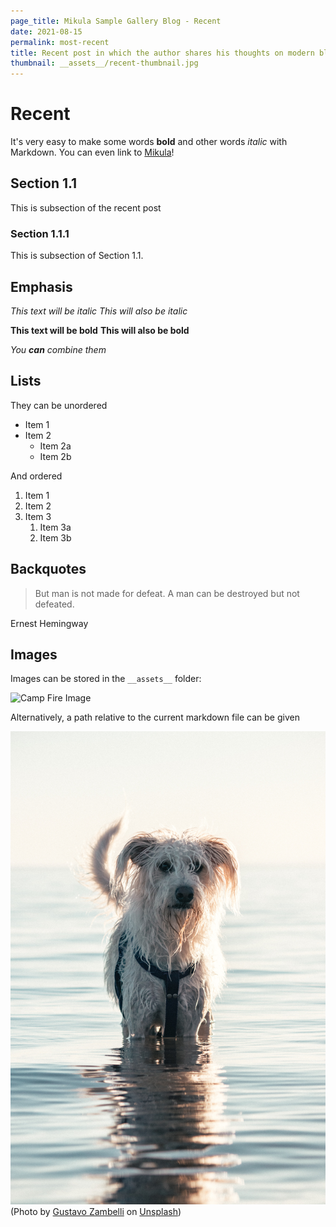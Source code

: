 ```yaml
---
page_title: Mikula Sample Gallery Blog - Recent
date: 2021-08-15
permalink: most-recent
title: Recent post in which the author shares his thoughts on modern blog post writing and life in general
thumbnail: __assets__/recent-thumbnail.jpg
---
```


# Recent

It's very easy to make some words **bold** and other words *italic* with Markdown. You can even link to [Mikula](https://github.com/RomanKosobrodov/mikula)!

## Section 1.1

This is subsection of the recent post

### Section 1.1.1

This is subsection of Section 1.1.

## Emphasis

*This text will be italic*
_This will also be italic_

**This text will be bold**
__This will also be bold__

_You **can** combine them_

## Lists

They can be unordered

* Item 1
* Item 2
  * Item 2a
  * Item 2b

And ordered

1. Item 1
1. Item 2
1. Item 3
   1. Item 3a
   1. Item 3b

## Backquotes

> But man is not made for defeat. 
> A man can be destroyed but not defeated.

Ernest Hemingway


## Images

Images can be stored in the `__assets__` folder:

![Camp Fire Image](__assets__/recent-thumbnail.jpg "camp fire")

Alternatively, a path relative to the current markdown file can be given

![Dog Image](dog.jpg "dog by Gustavo Zambelli on Unsplash")
(Photo by <a href="https://unsplash.com/@zamax?utm_source=unsplash&utm_medium=referral&utm_content=creditCopyText">Gustavo Zambelli</a> on <a href="https://unsplash.com/?utm_source=unsplash&utm_medium=referral&utm_content=creditCopyText">Unsplash</a>)
   
